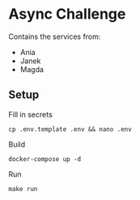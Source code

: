 # Async Challenge

Contains the services from:
- Ania
- Janek
- Magda

## Setup

Fill in secrets
```
cp .env.template .env && nano .env
```

Build
```
docker-compose up -d
```

Run
```
make run
```
